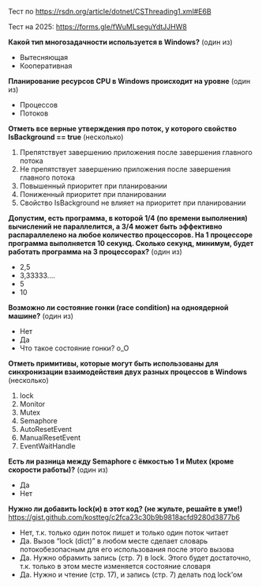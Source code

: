 Тест по https://rsdn.org/article/dotnet/CSThreading1.xml#E6B

Тест на 2025: https://forms.gle/fWuMLseguYdtJJHW8

**Какой тип многозадачности используется в Windows?** (один из)
* Вытесняющая
* Кооперативная

**Планирование ресурсов CPU в Windows происходит на уровне** (один из)
* Процессов
* Потоков

**Отметь все верные утверждения про поток, у которого свойство IsBackground == true** (несколько)
1. Препятствует завершению приложения после завершения главного потока
2. Не препятствует завершению приложения после завершения главного потока
3. Повышенный приоритет при планировании
4. Пониженный приоритет при планировании
5. Свойство IsBackground не влияет на приоритет при планировании

**Допустим, есть программа, в которой 1/4 (по времени выполнения) вычислений не параллелится, а 3/4 может быть эффективно распараллелено на любое количество процессоров. На 1 процессоре программа выполняется 10 секунд. Сколько секунд, минимум, будет работать программа на 3 процессорах?** (один из)
* 2,5
* 3,33333….
* 5
* 10

**Возможно ли состояние гонки (race condition) на одноядерной машине?** (один из)
* Нет
* Да
* Что такое состояние гонки? о_О

**Отметь примитивы, которые могут быть использованы для синхронизации взаимодействия двух разных процессов в Windows** (несколько)
1. lock
2. Monitor
3. Mutex
4. Semaphore
5. AutoResetEvent
6. ManualResetEvent
7. EventWaitHandle

**Есть ли разница между Semaphore с ёмкостью 1 и Mutex (кроме скорости работы)?** (один из)
* Да
* Нет

**Нужно ли добавить lock(и) в этот код? (не жульте, решайте в уме!)**
https://gist.github.com/kostteg/c2fca23c30b9b9818acfd9280d3877b6
* Нет, т.к. только один поток пишет и только один поток читает
* Да. Вызов “lock (dict)” в любом месте сделает словарь потокобезопасным для его использования после этого вызова
* Да. Нужно обрамить запись (стр. 7) в lock. Этого будет достаточно, т.к. только в этом месте изменяется состояние словаря
* Да. Нужно и чтение (стр. 17), и запись (стр. 7) делать под lock’ом